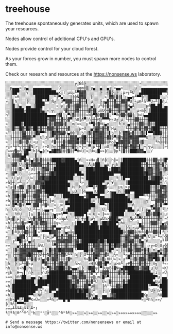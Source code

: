 # treehouse

The treehouse spontaneously generates units, which are used to spawn your resources.

Nodes allow control of additional CPU's and GPU's.

Nodes provide control for your cloud forest. 

As your forces grow in number, you must spawn more nodes to control them.

Check our research and resources at the https://nonsense.ws laboratory.

    ░░░░░░░░░░░░░░░░░░░░░░░░░░░░░░╔░Ñß╠░░░░░░░░░░░░░░░░░░░░░░░»░░░░░░░░░░░░░░░░░░░░░
    ░░µ▄▄▄»░╔▄░░▄▄▄▄▄▄▄▄░░░ú░░░░░░░╔φm╫▒░╔▄░░▄░░▄╔░»▄▄»░░░░░µ░░▄▄▄▄▄▄▄▄▄▄▄▄░░▄░░▄H░░
    ░░║██▀░░░¼░░██████████▄x░]░µúµ╙▀▓▓▓░░░░░░╠░░╢▓╠░╠░¡µ»╗╩Ü░░▄█████████▀▀╫░░░░░╙▌░░
    ░░║░»╩░░░░░░░██████░░╙╠▀▄░░░╟╫╬Ñ▓▓▓░░╟░░░░░»░▓▓╫▓╫▌░µ▄▄╦╨▀▀╠░║█████░░░Ü░░░Üµ░»░░
    »░║▌h░░░░╠░░░███▄╙▀░Ñ╔░░Ü▀▓▓▓╫╫╫▓╫╫▌░µ░░░╟╔▄▓╫╫▓╫╫▓▓▓▀U░½µK╜ñ╙▀Ü»╨║█ñµ]░░░M░░µ░░
    ░░║█░╠▄░░▄▄░║███▀░░░░░»░╦░╔▓╫╫▓▓▓╫╫╫░▄╫░µ╙╫╫▓╫╫▓▓▓╫╫▓N▄Å░░░░░µ╩██▄██░▄▄▌░▓█▄▄▌░░
    ░░║█████╔██████▓▄░«░╦░░░░╙▓╫╫╫▓▓╫╫╫╫▓╫▓▌µñU╬╫▓╫╫╫▓╫╫▓▀░░░µ»m╠░║█████████░████▌░░
    h░║███████████████▄▄▄▄╬▓▌░╥▀╣▓╫╫╫╫╫»Ñ╠▀▓╬▓▓╫▓░╙▀╩╬▓▓╬▓▓╫░╠»U▄▄███████████████▌░░
    ░░║███████████████╫▓▓▓╫╫▓╫╬▓▀░hU╠Å▀░ñ╟╫╫M╠▀▀▀H«U╔░µ░╙╫╫╫▓▓╫╫╫╫███████████████▌░░
    »░║████╫██████████╫▓╫▓▓▓▓╫▌░░m░»»░░µ╙▀▓╫▓╩U▄φ░░░░╚░ñ░▄╫╫╫╫▓▓╫╫▓╫╫██████╫╫████▌░░
    ░░║█╫╫█▓╫█▓╫██╫▓╫╫▓▓▓╫▓╫╫╫╫▓░░░░µ≈Ü░░▄╣▓▓╫▓╫▓░Hµ░░░░╙╫╫╫▓╫▓╫▓▓╫▓███╫╫╫▓▓▓╫▓╫╫▌░░
    »░░╫╫╫╫▓▓╫╫╫╫█▓▀▀╨║╫█▓▓▓▓▓Ü▄╬╬░╟░½░╫▓╫▓▓▓▓▓╫╫▌½░░╠░▓▓▓╦▓╫╫╫▓╫▌▀▀▓██▓╫╫╫▓▓▓▓╫╫▌░░
    ░░╟╫╫╫╫▓▓▓▓╫▀░░U░U║╩▀╠▓╫╫╫╫╫▓▓▓▄╦▓█╢╫╫▓▓▓▓▓╫▓▓╠▀╬▓N▓▓▓▓▓▓▓▀▀▀U░░╠░░╢╫╫▓▓▓╫╫▓▀U░░
    »░░║╫╫▓╫╫▓Ü░«µ░░»░░░╝▓╫╫╫▓╫▓▓▓▓▓╫▓▓╙╫╫█▓▓▓▓╫╫M⌂╠▄▓▓▓▓▓╫▓▓▓╫▓░░░░░╙h╠╫╫▓▓╫▓░░░░░░
    »░»╙╫╙╦╟╫╫▓N░»░░»»D░h╦╟╫▓▓╫╫╫▓╫░≈╠»░▀░µ╙╫▌░⌂Ü░░▀▓╫╫▓▓╫▓▓▓╫▌░≈░╦µ░░░░╠»╫╙▓▓▓▓░░░░
    ░»»╦▓╦ô░▓█▀░h╟N▄╠░>▄▓█▓▓╫╬╫▓╫╫▀ñ>Ü░»░U»░█»»╠░░░╠µ╙╢▓╫╫███▓▓▓▄░░/░ñ░▓▓▓▓▄█▀░░░▌░░
    ░░░╫╫╫▓▀▓N╫▄D▓╫▓╫╫╫╫████▓▓████▄░ñ░░»»H«╔▌░ñ╠░░h╟«░║██████████╫╫╫▓▓╦╫╫█▀░▓▓▓▓╫▌░░
    ░░╟▓▓░U░╟▓╫▓▓▓▓▓╫╫▓╫╫╫██████████▄▄░░Å░h██░░▄p░╔░h░█████████╫╫▓╫╫╫▓▓╫▓╠░░╟╫▓╝▓Ü░░
    ░░╟╫╫╫▓»░▀░µ║╫╫╫▓▓▓╫╫███████████░░░███▓█████▌µ███▓██████████╫▓▓▓╫▓▓╫╫▓╬░░╠µ░║▌░░
    »░╠▓▀░h░░░⌂»»╫▓╫▓╫╫▓█▓████████▀██▄░████████████▀▀▀██████████▓█▓▓╫▓▓▓░░Ü░░░H░░▓░░
    »░░U░µÜ░░░Ü»░║▓▓█▓▓██████████▌░░╠»░██████████░░░╚░║█▀▀████████╫▓▓██▓Ü»U░░░Å░ñ╟░░
    »h╠╫░»╩░░»░░░▓▓▓▓██████████▄░░░░╙>░░██████▀░µ░¥░░░░░║██████████████╫░ñ░⌂░µ▄░░▓░░
    »░╔╫▌╦▓▓░║▓╫▓╫╫▓███████████▀░H░░h░░ñ▀▀▒╜███▓⌐░░░░µ≥░>╔█████████╫╫▓╫▓▓▓╫▓░▓╫▓▓Ñ░░
    »░░▓╫╫╫╫░▓╫╫╫▓▓▓╫██████████▄░µÜ░░╠h▄▄▄]U███░>╓▄▄░h░╠██▀▀███████╫╫▓▓▓╫▓╫╫▓╫╫▓▓▓░░
    »h░▓▓█╫▓▓╫╫╫▓▓▓╫╫╫▓▀▀Ü░░║███████▄▄»▓███▀█▄▄░░║██████▄▒░░██▀▀╙╙╫╫╫╫▓▓▓▓╫╫▓╫╫▓▓▓░░
    »h░▓╫▓╫▓╟╫╫╫╫▓▓▓╫╫░╟≥░░░░░▄▓█████████░m░║█████████████▄░░░░░░╦░╙╩▓▓▓▓╫╫▌║╫╫╫▓▓░░
    »»░▓▀╩▓H░▀▀░▓▓▌╫╩▓╩░░»░µ«░▀▀███████████░░▀▀»║████████░░ñ░░░░░░░▄╗▓╫▓╙▀▀░░╠░░╣╫░░
    h░░Üñ░ó░░░Ü░╜╫»░µ▄▄»╗^░░U░╔█████████▀░╠░░░Ü░╙███████▀██▄░µ░]░µ▄╙▀▓▓░╙░Ñ░░░U»╨▓░░
    »░░░ññU░░░]≥░║▓╫╫╫╫░µ▄╦≡ñ▀▀░U░████▀▌≈░Ü░»░╠»»║█████▌░░░░X▄µ░░▓▓╫▓▓█U░µH░░░ù<░╬░░
    ░h╔▓░µ╠░░░Ü╦▓╫▓▓╫╫╫╫╫▀>⌂ñµÅ░░░╙╠░╫╔█░µ½░░µÜh>▓██▓▄»░░░Ñµ╩╙▀╬╫╫╫╫╫╫▓╫░≈Ñ░░╔▄▓╫▓░░
    »h░╫Mµ╬▓µ╝▀▓╫▓╫▓▓▓╫╫╫╫╦»░░░░░µ║██▄██▌▄██░╫██▓███▀µhU░░░░░Ü▄╫╫╫╫▓▓▓╫╫▄╦▓▓x╙▀╣▓╫░░
    hñ░╫╫▓▓▓▌φ╠╫▓╫╫╫╫▓╫╫▓▀▄▄«╔hU░░██████████▌████████▄░░╠ñ░»µµ▀▓╫╫╫╫╫╫╫▓▓▓╫▓M╩╠▓▓▓░░
    »░░▌╩╠Ü╠▓▓╫╫▓▌»╙▀▀▀█▓▓▓╫░╠▄╦╫╗█████████████████████╫╬▓▓▓╫@K╩╠▓╩╩▓▓╫▌╨░N║▓▓▓▓▓▌░░
    »░░░░▄▓▓▌╬╙╠▀▀»░╟░x░µ▀▓╫▓╫╫▓▓╫╫███████████████████╫╫▓▓╫╫▓▓╫▓▀░Ü░m^╙»░╬█▓▌╠Ü╠╙╙░░
    ░░░╔╙▀█╫╫╨▄╫╣░░░░░ñÜ╔╦▓▓▓▓▓▓▓╫▓▓╫███████▓██╫██████╫╫▓▓▓▓╫╫▓▄░ñ░░░░░╔╙╙▀▓╫╬▓▓╫K░░
    »»░░░▄╬╫▓╫╫╫╫░ñ%U░░░╙▀▓╫╫╫▓╫╫╫▓█████╫╫▓▓▓╫▓╫╫█╫█▓▓╫▓▓╫▓╫▓╫╫▓░;»╔»D░U╔╬▓▓▓▓▓▓╫░░░
    »░░╟▓╫▓▓▓▓▓▓▓▓▄▄░╟░█╫▓▓█▓▓▓▓▓▌╙▀▀▀██╫▓╫▓▓▓▓╫╫█▀░»░║╫╫▓▓╣▓▓▓Φ▓╫▌░m░▄╬╫▓▓▓▓▓▓▓╫▓░░
    »░░╟╫╫▓▓▓▓█▓╫╫╠Å╫╫N▓╫▓▓╫▓▓Ü╙╙░h░╠░U╙╫╫▓▓▓╫╫▓Ü░░½«░░╙»▄▓╫╫╫╫╫▓╫▓▓▓█╫▀╫▓╫╫▓▓▓╫▓▓░░
    »░░░▓╫▓▓▓╫╩▓╫▌U╠▄╬▓╫▓▓▓╫╫╫╫▓M░░░░░ñ»▓╫▓▀╫╫▓¿ñHÜ»░»░╔╙▀╫╫▓╫▓▓▓╫▓▓▀█▓░█╫▓▀╫╫▀▀▓Ü░░
    ░h░░╠░µ╙╫▓«µ░░░╠▀▓╫╫╫▓╫▓▓╫▓░░░ñ>⌂░░░»H╠Ü▓▓╫█▀»░µ>m╙░╔#▓╫╫╫▓╫▓╫╫░ñ╗░░╚«»^╟▌░ñÑ░░░
    hh░░░U»h█░h╗░░░╟%⌂▀▓╫▓▓██▓╫▓N▄▄╔░╠░╟█▓▓╦║▀╠Uµß╫▓N╦▄▓████▓▓╫▓▓▓▌µ░Ü░░»Kñ░╟░░░░░░░
    »░h░░H═╗▌░ñ╟░░░╟ñU╟██████████╫╫╫▓▓╦╫╫▓▀╦╝╫▓▓▓╫╫╫╫▓╫▓╫██████████▄░ì░░»Ü░╠█░µ░░░░░
    »»»░╠ññ██░░▄▄░╔▄░░█████████╫╫▓▓╫▓▓▓╫╫╦▒µm╢█╩▀╫╫╫╫╫╫╫╫╫███████████▀µ░▄▄░║█▌▄▄▓░░░
    »»░║████████▌░██████████████▓╫▓▓╫╫╫▓╫▓╨Ü░░U«░▓╫╫╫╫╫▓╫███████████▄Uµ║█████████░░░
    »h░██████████▄██▀▀╙█████████▓█▓╫╫╫▓▓▀µ╬░░░╟ñ^╙╫╫▓▓╫███████████╙▀▀▀K███████████░░
    »h░██████████▀░½░¼░█▀▀▄████████▓█▓██▒░╩░░░╟░░ñ█████████████▀▀▀░U╟░h╙█████████▀░░
    »h░░██████▀▀U░Nñ░░░░░██████████████╫▓h░▄░░▄▄░║▓▓████████████Kµ░░░░ñU███████░░«░░
    »░h½█▀░╜██▀K»Ü»░░░»╨h░»▀▀█▀█▀▀▀▀▀▀▀▀╩╩▀▀H»▀▀▀▀▀▀▀▀▀▀▀▀▀▀▀▀▀»░╨hh░»»/╠░╚ñ║▀▀▀M░░░
    »»»╨╚╙╨░╙╙░╨"!╙░╙╚░╩^^╨^░"h░░""░Ü"░░░^╚"╚╨░»»░░░»░»»░░»»░░»░»»░»»»»»»»»»»░░░░░»»
    
    # Send a message https://twitter.com/nonsensews or email at info@nonsense.ws
